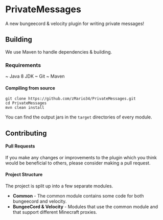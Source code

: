 # PrivateMessages
A new bungeecord & velocity plugin for writing private messages!

## Building
We use Maven to handle dependencies & building.

### Requirements
 ~ Java 8 JDK
 ~ Git
 ~ Maven

#### Compiling from source
```
git clone https://github.com/zMario34/PrivateMessages.git
cd PrivateMessages
mvn clean install
```

You can find the output jars in the `target` directories of every module.

## Contributing
#### Pull Requests
If you make any changes or improvements to the plugin which you think would be beneficial to others, please consider making a pull request.

#### Project Structure
The project is split up into a few separate modules.

* **Common** - The common module contains some code for both bungeecord and velocity.
* **BungeeCord & Velocity** - Modules that use the common module and that support different Minecraft proxies.

